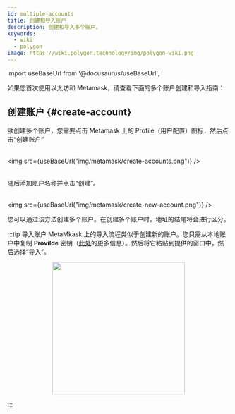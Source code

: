 ```yaml
---
id: multiple-accounts
title: 创建和导入账户
description: 创建和导入多个账户。
keywords:
  - wiki
  - polygon
image: https://wiki.polygon.technology/img/polygon-wiki.png
---
```

import useBaseUrl from '@docusaurus/useBaseUrl';

如果您首次使用以太坊和 Metamask，请查看下面的多个账户创建和导入指南：

## 创建账户 {#create-account}

欲创建多个账户，您需要点击 Metamask 上的 Profile（用户配置）图标，然后点击“创建账户”<br/><br/>

<img src={useBaseUrl("img/metamask/create-accounts.png")} /><br/><br/>

随后添加账户名称并点击“创建”。<br/><br/>

<img src={useBaseUrl("img/metamask/create-new-account.png")} />

您可以通过该方法创建多个账户。在创建多个账户时，地址的结尾将会进行区分。

:::tip 导入账户
MetaMkask 上的导入流程类似于创建新的账户。您只需从本地账户中复制 **Provilde** 密钥（[<ins>此处</ins>](https://metamask.zendesk.com/hc/en-us/articles/360015289632-How-to-export-an-account-s-private-key#:~:text=On%20the%20account%20page%2C%20click,click%20%E2%80%9CConfirm%E2%80%9D%20to%20proceed.)的更多信息）。然后将它粘贴到提供的窗口中，然后选择“导入”。

<div align="center">
<img width="300" src={useBaseUrl("img/metamask/develop/import-account.png")} />
</div>

:::
